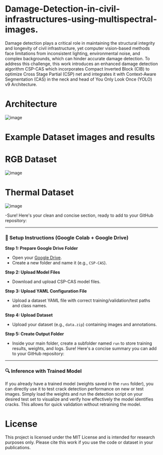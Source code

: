 # Damage-Detection-in-civil-infrastructures-using-multispectral-images.
Damage detection plays a critical role in maintaining the structural integrity and longevity of civil infrastructure, yet computer vision-based methods face limitations from inconsistent lighting, environmental noise, and complex backgrounds, which can hinder accurate damage detection. To address this challenge, this work introduces an enhanced damage detection algorithm CSP-CAS which incorporates Compact Inverted Block (CIB) to optimize Cross Stage Partial (CSP) net and integrates it with Context-Aware Segmentation (CAS) in the neck and head of You Only Look Once (YOLO) v9 Architecture. 

# Architecture


![image](https://github.com/user-attachments/assets/72225168-2d21-43d1-9756-fde52c595041)



# Example Dataset images and results
# RGB Dataset

![image](https://github.com/user-attachments/assets/32335fb1-589c-48c4-93df-595db419f0ff)


# Thermal Dataset
![image](https://github.com/user-attachments/assets/5d7a13ec-af09-4d99-8de6-1d7a68d2b731)

-Sure! Here's your clean and concise section, ready to add to your GitHub repository:

---

### 🔧 Setup Instructions (Google Colab + Google Drive)

**Step 1: Prepare Google Drive Folder**  
- Open your [Google Drive](https://drive.google.com/).  
- Create a new folder and name it (e.g., `CSP-CAS`).

**Step 2: Upload Model Files**  
- Download and upload CSP-CAS model files.

**Step 3: Upload YAML Configuration File**  
- Upload a dataset YAML file with correct training/validation/test paths and class names.

**Step 4: Upload Dataset**  
- Upload your dataset (e.g., `data.zip`) containing images and annotations.

**Step 5: Create Output Folder**  
- Inside your main folder, create a subfolder named `run` to store training results, weights, and logs.
Sure! Here's a concise summary you can add to your GitHub repository:

---

### 🔍 Inference with Trained Model

If you already have a trained model (weights saved in the `runs` folder), you can directly use it to test crack detection performance on new or test images. Simply load the weights and run the detection script on your desired test set to visualize and verify how effectively the model identifies cracks. This allows for quick validation without retraining the model.

# License
This project is licensed under the MIT License and is intended for research purposes only. Please cite this work if you use the code or dataset in your publications.
